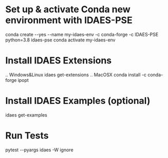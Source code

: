 # Set up & activate Conda new environment with IDAES-PSE
conda create --yes --name my-idaes-env -c conda-forge -c IDAES-PSE python=3.8 idaes-pse
conda activate my-idaes-env

# Install IDAES Extensions
.. Windows&Linux
idaes get-extensions
.. MacOSX
conda install -c conda-forge ipopt

# Install IDAES Examples (optional)
idaes get-examples

# Run Tests
pytest --pyargs idaes -W ignore